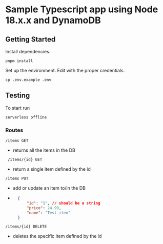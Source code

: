 # Sample Typescript app using Node 18.x.x and DynamoDB

## Getting Started

Install dependencies.

``` pnpm install ```

Set up the environment. Edit with the proper credentials.

``` cp .env.example .env ```

## Testing

To start run

``` serverless offline ```

### Routes

``` /items GET ```
- returns all the items in the DB

``` /items/{id} GET```
- return a single item defined by the id

``` /items PUT ```
- add or update an item to/in the DB
- ``` json
    {
        "id": "1", // should be a string
        "price": 24.99,
        "name": "Test item"
    }
 ``` /items/{id} DELETE ```
 - deletes the specific item defined by the id
 